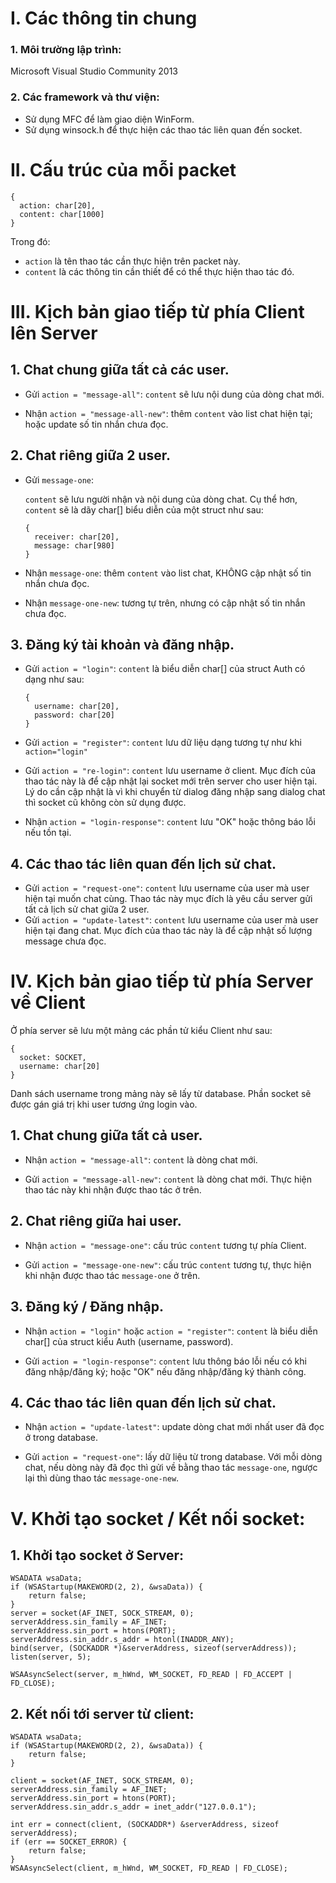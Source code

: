 # I. Các thông tin chung

### 1. Môi trường lập trình:

Microsoft Visual Studio Community 2013

### 2. Các framework và thư viện:

- Sử dụng MFC để làm giao diện WinForm.
- Sử dụng winsock.h để thực hiện các thao tác liên quan đến socket.

# II. Cấu trúc của mỗi packet

```
{
  action: char[20],
  content: char[1000]
}
```

Trong đó:

- `action` là tên thao tác cần thực hiện trên packet này.
- `content` là các thông tin cần thiết để có thể thực hiện thao tác đó.

# III. Kịch bản giao tiếp từ phía Client lên Server

## 1. Chat chung giữa tất cả các user.

- Gửi `action = "message-all"`: `content` sẽ lưu nội dung của dòng chat mới.

- Nhận `action = "message-all-new"`: thêm `content` vào list chat hiện tại; hoặc update số tin nhắn chưa đọc.

## 2. Chat riêng giữa 2 user.

- Gửi `message-one`:

  `content` sẽ lưu người nhận và nội dung của dòng chat. Cụ thể hơn, `content` sẽ là dãy char[] biểu diễn của một struct như sau:

  ```
  {
    receiver: char[20],
    message: char[980]
  }
  ```

- Nhận `message-one`: thêm `content` vào list chat, KHÔNG cập nhật số tin nhắn chưa đọc.

- Nhận `message-one-new`: tương tự trên, nhưng có cập nhật số tin nhắn chưa đọc.

## 3. Đăng ký tài khoản và đăng nhập.

- Gửi `action = "login"`: `content` là biểu diễn char[] của struct Auth có dạng như sau:

  ```
  {
    username: char[20],
    password: char[20]
  }
  ```

- Gửi `action = "register"`: `content` lưu dữ liệu dạng tương tự như khi `action="login"`

- Gửi `action = "re-login"`: `content` lưu username ở client. Mục đích của thao tác này là để cập nhật lại socket mới trên server cho user hiện tại. Lý do cần cập nhật là vì khi chuyển từ dialog đăng nhập sang dialog chat thì socket cũ không còn sử dụng được.

- Nhận `action = "login-response"`: `content` lưu "OK" hoặc thông báo lỗi nếu tồn tại.

## 4. Các thao tác liên quan đến lịch sử chat.

- Gửi `action = "request-one"`: `content` lưu username của user mà user hiện tại muốn chat cùng. Thao tác này mục đích là yêu cầu server gửi tất cả lịch sử chat giữa 2 user.
- Gửi `action = "update-latest"`: `content` lưu username của user mà user hiện tại đang chat. Mục đích của thao tác này là để cập nhật số lượng message chưa đọc.

# IV. Kịch bản giao tiếp từ phía Server về Client

Ở phía server sẽ lưu một mảng các phần tử kiểu Client như sau:

```
{
  socket: SOCKET,
  username: char[20]
}
```

Danh sách username trong mảng này sẽ lấy từ database. Phần socket sẽ được gán giá trị khi user tương ứng login vào.

## 1. Chat chung giữa tất cả user.

- Nhận `action = "message-all"`: `content` là dòng chat mới.

- Gửi `action = "message-all-new"`: `content` là dòng chat mới. Thực hiện thao tác này khi nhận được thao tác ở trên.

## 2. Chat riêng giữa hai user.

- Nhận `action = "message-one"`: cấu trúc `content` tương tự phía Client.

- Gửi `action = "message-one-new"`: cấu trúc `content` tương tự, thực hiện khi nhận được thao tác `message-one` ở trên.

## 3. Đăng ký / Đăng nhập.

- Nhận `action = "login"` hoặc `action = "register"`: `content` là biểu diễn char[] của struct kiểu Auth (username, password).

- Gửi `action = "login-response"`: `content` lưu thông báo lỗi nếu có khi đăng nhập/đăng ký; hoặc "OK" nếu đăng nhập/đăng ký thành công.

## 4. Các thao tác liên quan đến lịch sử chat.

- Nhận `action = "update-latest"`: update dòng chat mới nhất user đã đọc ở trong database.

- Gửi `action = "request-one"`: lấy dữ liệu từ trong database. Với mỗi dòng chat, nếu dòng này đã đọc thì gửi về bằng thao tác `message-one`, ngược lại thì dùng thao tác `message-one-new`.

# V. Khởi tạo socket / Kết nối socket:

## 1. Khởi tạo socket ở Server:

```
WSADATA wsaData;
if (WSAStartup(MAKEWORD(2, 2), &wsaData)) {
    return false;
}
server = socket(AF_INET, SOCK_STREAM, 0);
serverAddress.sin_family = AF_INET;
serverAddress.sin_port = htons(PORT);
serverAddress.sin_addr.s_addr = htonl(INADDR_ANY);
bind(server, (SOCKADDR *)&serverAddress, sizeof(serverAddress));
listen(server, 5);

WSAAsyncSelect(server, m_hWnd, WM_SOCKET, FD_READ | FD_ACCEPT | FD_CLOSE);
```

## 2. Kết nối tới server từ client:

```
WSADATA wsaData;
if (WSAStartup(MAKEWORD(2, 2), &wsaData)) {
    return false;
}

client = socket(AF_INET, SOCK_STREAM, 0);
serverAddress.sin_family = AF_INET;
serverAddress.sin_port = htons(PORT);
serverAddress.sin_addr.s_addr = inet_addr("127.0.0.1");

int err = connect(client, (SOCKADDR*) &serverAddress, sizeof serverAddress);
if (err == SOCKET_ERROR) {
    return false;
}
WSAAsyncSelect(client, m_hWnd, WM_SOCKET, FD_READ | FD_CLOSE);
```
